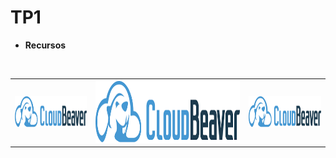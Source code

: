 # TP1

* **Recursos**
<br>
<table border="0">
  <tr valign="center">
    <td><img src="../imgs/cloudbeaver.png" alt="Docker" height="50"></td>
    <td><img src="../imgs/cloudbeaver.png" alt="PostgreSQL" height="100"></td>
    <td><img src="../imgs/cloudbeaver.png" alt="Cloudbeaver" height="50"></td>
  </tr>
</table>


